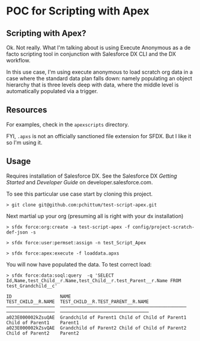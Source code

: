 # POC for Scripting with Apex

## Scripting with Apex?
Ok. Not really. What I'm talking about is using Execute Anonymous as a de facto scripting tool in conjunction with Salesforce DX CLI and the DX workflow. 

In this use case, I'm using execute anonymous to load scratch org data in a case where the standard data plan falls down: namely populating an object hierarchy that is three levels deep with data, where the middle level is automatically populated via a trigger. 

## Resources
For examples, check in the `apexscripts` directory. 

FYI, `.apxs` is not an officially sanctioned file extension for SFDX. But I like it so I'm using it. 

## Usage

Requires installation of Salesforce DX. See the Salesforce DX *Getting Started* and *Developer Guide* on developer.salesforce.com. 

To see this particular use case start by cloning this project. 

    > git clone git@github.com:pchittum/test-script-apex.git

Next martial up your org (presuming all is right with your dx installation)

    > sfdx force:org:create -a test-script-apex -f config/project-scratch-def-json -s

    > sfdx force:user:permset:assign -n test_Script_Apex

    > sfdx force:apex:execute -f loaddata.apxs

You will now have populated the data. To test correct load: 

    > sfdx force:data:soql:query  -q 'SELECT Id,Name,test_Child__r.Name,test_Child__r.test_Parent__r.Name FROM test_Grandchild__c'

    ID                  NAME                                             TEST_CHILD__R.NAME  TEST_CHILD__R.TEST_PARENT__R.NAME
    ──────────────────  ───────────────────────────────────────────────  ──────────────────  ─────────────────────────────────
    a023E000002kZsuQAE  Grandchild of Parent1 Child of Child of Parent1  Child of Parent1    Parent1
    a023E000002kZsvQAE  Grandchild of Parent2 Child of Child of Parent2  Child of Parent2    Parent2

